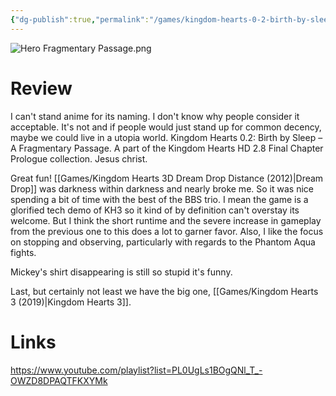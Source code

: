 ```yaml
---
{"dg-publish":true,"permalink":"/games/kingdom-hearts-0-2-birth-by-sleep-a-fragmentary-passage/","tags":["games","streamed"],"created":"2024-10-08","updated":"2025-03-26"}
---
```



![Hero Fragmentary Passage.png](/img/user/Attachments/Hero%20Fragmentary%20Passage.png)

# Review

I can't stand anime for its naming. I don't know why people consider it acceptable. It's not and if people would just stand up for common decency, maybe we could live in a utopia world. Kingdom Hearts 0.2: Birth by Sleep – A Fragmentary Passage. A part of the Kingdom Hearts HD 2.8 Final Chapter Prologue collection. Jesus christ.

Great fun! [[Games/Kingdom Hearts 3D Dream Drop Distance (2012)\|Dream Drop]] was darkness within darkness and nearly broke me. So it was nice spending a bit of time with the best of the BBS trio. I mean the game is a glorified tech demo of KH3 so it kind of by definition can't overstay its welcome. But I think the short runtime and the severe increase in gameplay from the previous one to this does a lot to garner favor. Also, I like the focus on stopping and observing, particularly with regards to the Phantom Aqua fights.

Mickey's shirt disappearing is still so stupid it's funny.

Last, but certainly not least we have the big one, [[Games/Kingdom Hearts 3 (2019)\|Kingdom Hearts 3]].

# Links

https://www.youtube.com/playlist?list=PL0UgLs1BOgQNl_T_-OWZD8DPAQTFKXYMk

